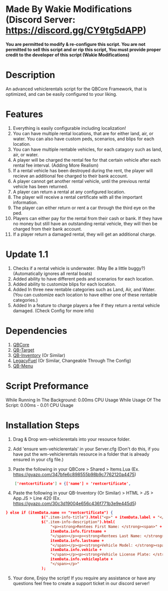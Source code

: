 # Made By Wakie Modifications (Discord Server: https://discord.gg/CY9tg5dAPP)
**You are permitted to modify & re-configure this script. You are not permitted to sell this script and or rip this script, You must provide proper credit to the developer of this script (Wakie Modifications)**

# Description
An advanced vehiclerentals script for the QBCore Framework, that is optimized, and can be easily configured to your liking.

# Features
1. Everything is easily configurable including localization!
2. You can have multiple rental locations, that are for either land, air, or water. You can also have custom peds, scenarios, and blips for each location.
3. You can have multiple rentable vehicles, for each catagory such as land, air, or water.
4. A player will be charged the rental fee for that certain vehicle after each rental fee interval. (Adding More Realism)
5. If a rental vehicle has been destroyed during the rent, the player will recieve an additional fee charged to their bank account.
6. A player cannot get another rental vehicle, until the previous rental vehicle has been returned.
7. A player can return a rental at any configured location.
8. The player will receive a rental certificate with all the important information.
9. The player can either return or rent a car through the third eye on the ped.
10. Players can either pay for the rental from their cash or bank. If they have no money but still have an outstanding rental vehicle, they will then be charged from their bank account.
11. If a player return a damaged rental, they will get an additional charge.

# Update 1.1
1. Checks if a rental vehicle is underwater. (May Be a little buggy?) (Automatically ignores all rental boats)
2. Added ability to have different peds and scenarios for each location.
3. Added ability to customize blips for each location.
4. Added In three new rentable categories such as Land, Air, and Water. (You can customize each location to have either one of these rentable categories.) 
5. Added In a feature to charge players a fee if they return a rental vehicle damaged. (Check Config for more info)

# Dependencies 
1. [QBCore](https://github.com/qbcore-framework/qb-core)
2. [QB-Target](https://github.com/qbcore-framework/qb-target)
3. [QB-Inventory](https://github.com/qbcore-framework/qb-inventory) (Or Similar)
4. [LegacyFuel](https://github.com/InZidiuZ/LegacyFuel) (Or Similar, Changeable Through The Config)
5. [QB-Menu](https://github.com/qbcore-framework/qb-menu)

# Script Preformance
While Running In The Background: 0.00ms CPU Usage
While Usage Of The Script: 0.00ms - 0.01 CPU Usage

# Installation Steps

1. Drag & Drop wm-vehiclerentals into your resource folder.

2. Add 'ensure wm-vehiclerentals' in your Server.cfg (Don't do this, if you have put the wm-vehiclerentals resource in a folder that is already ensured in your cfg file.)

3. Paste the following in your QBCore > Shared > Items.Lua (Ex. https://gyazo.com/347bfe6c898555b98b9c7762120a4475)

``` json
	['rentcertificate'] = {['name'] = 'rentcertificate', 			  	  	['label'] = 'Rental Certificate', 				['weight'] = 0, 		['type'] = 'item', 		['image'] = 'certificate.png', 			['unique'] = true, 	['useable'] = false, 	['shouldClose'] = true,	   ['combinable'] = nil,   ['description'] = 'A Certificate that proves you own a rental vehicle'},
```

4. Paste the following in your QB-Inventory (Or Similar) > HTML > JS > App.JS > Line 420 (Ex. https://gyazo.com/30c3d19004e656c436f771b3e9e445d5)

``` json
} else if (itemData.name == "rentcertificate") {
                $(".item-info-title").html("<p>" + itemData.label + "</p>");
                $(".item-info-description").html(
                    "<p><strong>Rentees First Name: </strong><span>" +
                    itemData.info.firstname +
                    "</span></p><p><strong>Rentees Last Name: </strong><span>" +
                    itemData.info.lastname +
                    "</span></p><p><strong>Vehicle Model: </strong><span>" +
                    itemData.info.vehicle +
                    "</span></p><p><strong>Vehicle License Plate: </strong><span>" +
                    itemData.info.vehicleplate +
                    "</span></p>"
                );
```

5. Your done, Enjoy the script! If you require any assistance or have any questions feel free to create a support ticket in our discord server!